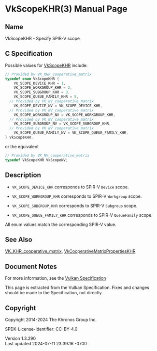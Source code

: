 # VkScopeKHR(3) Manual Page

## Name

VkScopeKHR - Specify SPIR-V scope



## <a href="#_c_specification" class="anchor"></a>C Specification

Possible values for [VkScopeKHR](https://registry.khronos.org/vulkan/specs/1.3-extensions/man/html/VkScopeKHR.html) include:

``` c
// Provided by VK_KHR_cooperative_matrix
typedef enum VkScopeKHR {
    VK_SCOPE_DEVICE_KHR = 1,
    VK_SCOPE_WORKGROUP_KHR = 2,
    VK_SCOPE_SUBGROUP_KHR = 3,
    VK_SCOPE_QUEUE_FAMILY_KHR = 5,
  // Provided by VK_NV_cooperative_matrix
    VK_SCOPE_DEVICE_NV = VK_SCOPE_DEVICE_KHR,
  // Provided by VK_NV_cooperative_matrix
    VK_SCOPE_WORKGROUP_NV = VK_SCOPE_WORKGROUP_KHR,
  // Provided by VK_NV_cooperative_matrix
    VK_SCOPE_SUBGROUP_NV = VK_SCOPE_SUBGROUP_KHR,
  // Provided by VK_NV_cooperative_matrix
    VK_SCOPE_QUEUE_FAMILY_NV = VK_SCOPE_QUEUE_FAMILY_KHR,
} VkScopeKHR;
```

or the equivalent

``` c
// Provided by VK_NV_cooperative_matrix
typedef VkScopeKHR VkScopeNV;
```

## <a href="#_description" class="anchor"></a>Description

- `VK_SCOPE_DEVICE_KHR` corresponds to SPIR-V `Device` scope.

- `VK_SCOPE_WORKGROUP_KHR` corresponds to SPIR-V `Workgroup` scope.

- `VK_SCOPE_SUBGROUP_KHR` corresponds to SPIR-V `Subgroup` scope.

- `VK_SCOPE_QUEUE_FAMILY_KHR` corresponds to SPIR-V `QueueFamily` scope.

All enum values match the corresponding SPIR-V value.

## <a href="#_see_also" class="anchor"></a>See Also

[VK_KHR_cooperative_matrix](https://registry.khronos.org/vulkan/specs/1.3-extensions/man/html/VK_KHR_cooperative_matrix.html),
[VkCooperativeMatrixPropertiesKHR](https://registry.khronos.org/vulkan/specs/1.3-extensions/man/html/VkCooperativeMatrixPropertiesKHR.html)

## <a href="#_document_notes" class="anchor"></a>Document Notes

For more information, see the <a
href="https://registry.khronos.org/vulkan/specs/1.3-extensions/html/vkspec.html#VkScopeKHR"
target="_blank" rel="noopener">Vulkan Specification</a>

This page is extracted from the Vulkan Specification. Fixes and changes
should be made to the Specification, not directly.

## <a href="#_copyright" class="anchor"></a>Copyright

Copyright 2014-2024 The Khronos Group Inc.

SPDX-License-Identifier: CC-BY-4.0

Version 1.3.290  
Last updated 2024-07-11 23:39:16 -0700
